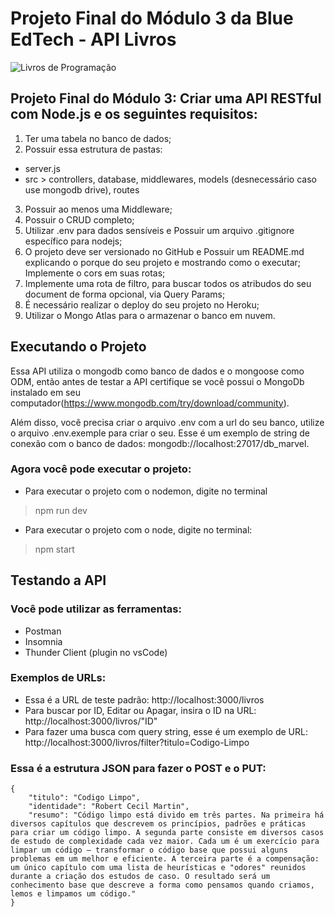 # Projeto Final do Módulo 3 da Blue EdTech - API Livros

![Livros de Programação](https://www.brasilcode.com.br/wp-content/uploads/2020/01/Os-melhores-livros-de-programa%C3%A7%C3%A3o-1024x478.jpg)

## Projeto Final do Módulo 3: Criar uma API RESTful com Node.js e os seguintes requisitos:

1. Ter uma tabela no banco de dados;
2. Possuir essa estrutura de pastas: 
* server.js
* src >
  controllers, database, middlewares, models (desnecessário caso use mongodb drive), routes 
3. Possuir ao menos uma Middleware;
4. Possuir o CRUD completo;
5. Utilizar .env para dados sensíveis e Possuir um arquivo .gitignore específico para nodejs;
6. O projeto deve ser versionado no GitHub e Possuir um README.md explicando o porque do seu projeto e mostrando como o executar; Implemente o cors em suas rotas;
7. Implemente uma rota de filtro, para buscar todos os atribudos do seu document de forma opcional, via Query Params;
8. É necessário realizar o deploy do seu projeto no Heroku;
9. Utilizar o Mongo Atlas para o armazenar o banco em nuvem.

## Executando o Projeto
Essa API utiliza o mongodb como banco de dados e o mongoose como ODM, então antes de testar a API certifique se você possui o MongoDb instalado em seu computador(https://www.mongodb.com/try/download/community).

Além disso, você precisa criar o arquivo .env com a url do seu banco, utilize o arquivo .env.exemple para criar o seu. Esse é um exemplo de string de conexão com o banco de dados: mongodb://localhost:27017/db_marvel.

### Agora você pode executar o projeto:
* Para executar o projeto com o nodemon, digite no terminal
>npm run dev
* Para executar o projeto com o node, digite no terminal:
>npm start

## Testando a API
### Você pode utilizar as ferramentas:
* Postman
* Insomnia
* Thunder Client (plugin no vsCode)

### Exemplos de URLs:
* Essa é a URL de teste padrão: http://localhost:3000/livros
* Para buscar por ID, Editar ou Apagar, insira o ID na URL: http://localhost:3000/livros/"ID"
* Para fazer uma busca com query string, esse é um exemplo de URL: http://localhost:3000/livros/filter?titulo=Codigo-Limpo

### Essa é a estrutura JSON para fazer o POST e o PUT:
    {
        "titulo": "Codigo Limpo",
        "identidade": "Robert Cecil Martin",
        "resumo": "Código limpo está divido em três partes. Na primeira há diversos capítulos que descrevem os princípios, padrões e práticas para criar um código limpo. A segunda parte consiste em diversos casos de estudo de complexidade cada vez maior. Cada um é um exercício para limpar um código – transformar o código base que possui alguns problemas em um melhor e eficiente. A terceira parte é a compensação: um único capítulo com uma lista de heurísticas e "odores" reunidos durante a criação dos estudos de caso. O resultado será um conhecimento base que descreve a forma como pensamos quando criamos, lemos e limpamos um código."
    }